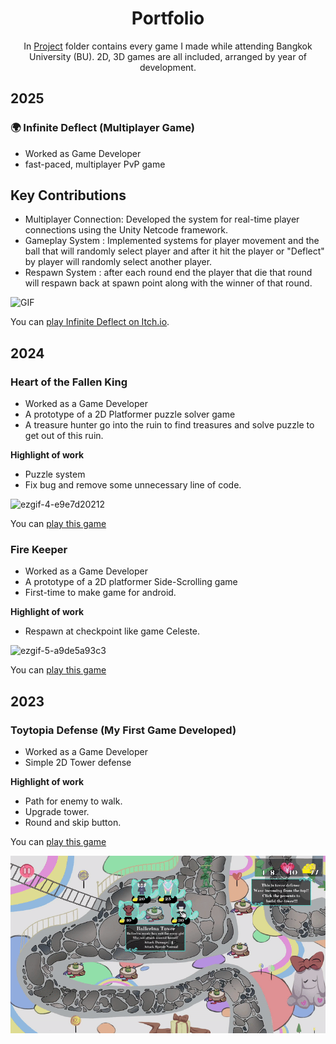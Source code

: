 <div align="center">
  <h1>Portfolio</h1>
</div>
<div align="center">
  
In [Project](https://github.com/pbzpooh123/Chayanon_Yimyam_Port/tree/main/Project) folder contains every game I made while attending Bangkok University (BU). 2D, 3D games are all included, arranged by year of development.
</div>

## 2025

### 🌍 Infinite Deflect (Multiplayer Game)
* Worked as Game Developer
* fast-paced, multiplayer PvP game

## Key Contributions  
- Multiplayer Connection: Developed the system for real-time player connections using the Unity Netcode framework.  
- Gameplay System : Implemented systems for player movement and the ball that will randomly select player and after it hit the player or "Deflect" by player will randomly select another player.
- Respawn System : after each round end the player that die that round will respawn back at spawn point along with the winner of that round.

![ GIF](https://github.com/SuNnY54569/SuNnY54569/blob/acbb43f1d15c94f8ee3fbc2918b130af1eb1f74a/TerraForge%20Trailer.gif)

You can [play Infinite Deflect on Itch.io](https://pbzpooh123.itch.io/infinite-deflect).

## 2024

### Heart of the Fallen King

* Worked as a Game Developer
* A prototype of a 2D Platformer puzzle solver game
* A treasure hunter go into the ruin to find treasures and solve puzzle to get out of this ruin.

**Highlight of work**
- Puzzle system
- Fix bug and remove some unnecessary line of code.


![ezgif-4-e9e7d20212](https://github.com/SuNnY54569/Portfolio/assets/87000150/3e038d8b-536e-4216-9016-399ad9ac2be1)

You can [play this game](https://pbzpooh123.itch.io/heartofthefallenking) 


### Fire Keeper 

* Worked as a Game Developer
* A prototype of a 2D platformer Side-Scrolling game
* First-time to make game for android.

**Highlight of work**
- Respawn at checkpoint like game Celeste.

![ezgif-5-a9de5a93c3](https://github.com/SuNnY54569/Portfolio/assets/87000150/57bf5546-5c5f-44a4-b8d6-4c65dc03b92e)

You can [play this game](https://pbzpooh123.itch.io/grassland-adventures) 



## 2023

### Toytopia Defense (My First Game Developed)

* Worked as a Game Developer
* Simple 2D Tower defense 

**Highlight of work**
- Path for enemy to walk.
- Upgrade tower.
- Round and skip button.

You can [play this game](https://everlasting8.itch.io/toytopia-defense) 

![ezgif-5-cc3a34df93](https://github.com/pbzpooh123/Chayanon_Yimyam_Port/blob/main/Assest/ezgif.com-video-to-gif-converter.gif)

